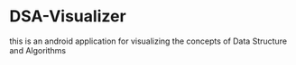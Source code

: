 # DSA-Visualizer
this is an android application for visualizing the concepts of Data Structure and Algorithms
